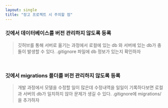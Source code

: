 ```yaml
---
layout: single
title: "장고 프로젝트 시 주의할 점"
---
```


### 깃에서 데이터베이스를 버전 관리하지 않도록 등록

> 깃허브를 통해 서버로 옮기는 과정에서 로컬에 있는 db 와 서버에 있는 db가 충돌이 발생할 수 있다.
.gitignore 파일에 db 정보가 있는지 확인하자


<br>

### 깃에서 migrations 폴더를 버전 관리하지 않도록 등록

> 개발 과정에서 모델을 수정할 일이 많은데 수정내역을 일일이 기록하다보면 로컬과 서버의 db가 일치하지 않아 문제가 생길 수 있다.
.gitignore에 migrations/ 을 추가하자